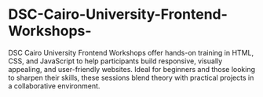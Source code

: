 # DSC-Cairo-University-Frontend-Workshops-
DSC Cairo University Frontend Workshops offer hands-on training in HTML, CSS, and JavaScript to help participants build responsive, visually appealing, and user-friendly websites. Ideal for beginners and those looking to sharpen their skills, these sessions blend theory with practical projects in a collaborative environment.
